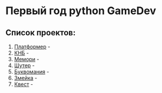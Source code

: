 # Первый год python GameDev

## Список проектов:
1. [Платформер](https://github.com/IT-Compot/Python-methodologies/tree/main/first-stage/Platformer) -
2. [КНБ]() -
3. [Мемори]() -
4. [Шутер](https://github.com/IT-Compot/Python-methodologies/blob/main/first-stage/Shooter/readme.md) -
5. [Буквомания](https://github.com/IT-Compot/Python-methodologies/tree/main/first-stage/quiz) -
6. [Змейка]() -
7. [Квест](https://github.com/IT-Compot/Python-methodologies/tree/main/first-stage/Quest) -

